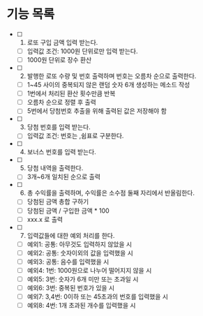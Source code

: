 # 기능 목록

- [ ] 1. 로또 구입 금액 입력 받는다.
  - [ ] 입력값 조건: 1000원 단위로만 입력 받는다.
  - [ ] 1000원 단위로 장수 환산
- [ ] 2. 발행한 로또 수량 및 번호 출력하며 번호는 오름차 순으로 출력한다.
  - [ ] 1~45 사이의 중복되지 않은 랜덤 숫자 6개 생성하는 메소드 작성
  - [ ] 1번에서 처리된 환산 횟수만큼 반복
  - [ ] 오름차 순으로 정렬 후 출력
  - [ ] 5번에서 당첨번호 추출을 위해 출력된 값은 저장해야 함
- [ ] 3. 당첨 번호를 입력 받는다.
  - [ ] 입력값 조건: 번호는 ,쉼표로 구분한다.
- [ ] 4. 보너스 번호를 입력 받는다.
- [ ] 5. 당첨 내역을 출력한다.
  - [ ] 3개~6개 일치된 순으로 출력
- [ ] 6. 총 수익률을 출력하며, 수익률은 소수점 둘째 자리에서 반올림한다.
  - [ ] 당첨된 금액 총합 구하기
  - [ ] 당첨된 금액 / 구입한 금액 \* 100
  - [ ] xxx.x 로 출력
- [ ] 7. 입력값들에 대한 예외 처리를 한다.
  - [ ] 예외1: 공통: 아무것도 입력하지 않았을 시
  - [ ] 예외2: 공통: 숫자이외의 값을 입력했을 시
  - [ ] 예외3: 공통: 음수를 입력했을 시
  - [ ] 예외4: 1번: 1000원으로 나누어 떨어지지 않을 시
  - [ ] 예외5: 3번: 숫자가 6개 미만 또는 초과일 시
  - [ ] 예외6: 3번: 중복된 번호가 있을 시
  - [ ] 예외7: 3,4번: 0이하 또는 45초과의 번호를 입력했을 시
  - [ ] 예외8: 4번: 1개 초과된 개수를 입력했을 시

